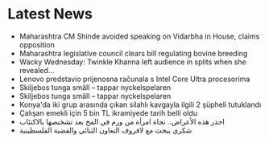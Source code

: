 # Latest News
-  Maharashtra CM Shinde avoided speaking on Vidarbha in House, claims opposition
-  Maharashtra legislative council clears bill regulating bovine breeding
-  Wacky Wednesday: Twinkle Khanna left audience in splits when she revealed...
-  Lenovo predstavio prijenosna računala s Intel Core Ultra procesorima
-  Skiljebos tunga smäll – tappar nyckelspelaren
-  Skiljebos tunga smäll – tappar nyckelspelaren
-  Konya'da iki grup arasında çıkan silahlı kavgayla ilgili 2 şüpheli tutuklandı
-  Çalışan emekli için 5 bin TL ikramiyede tarih belli oldu
-  احذر هذه الأعراض.. نجاة امرأة من ورم في المخ بعد تشخيصها بالاكتئاب
-  شكري يبحث مع لافروف التعاون الثنائي والقضية الفلسطينية
